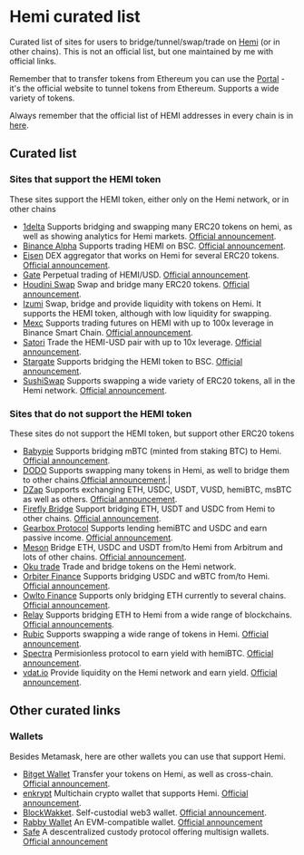 # Hemi curated list

Curated list of sites for users to bridge/tunnel/swap/trade on [Hemi](https://hemi.xyz/) (or in other chains). This is not an official list, but one maintained by me with official links.

Remember that to transfer tokens from Ethereum you can use the [Portal](https://app.hemi.xyz/en/tunnel/) - it's the official website to tunnel tokens from Ethereum. Supports a wide variety of tokens.

Always remember that the official list of HEMI addresses in every chain is in [here](https://docs.hemi.xyz/main/token-contract-details).

## Curated list

### Sites that support the HEMI token

These sites support the HEMI token, either only on the Hemi network, or in other chains

- [1delta](https://app.1delta.io/bridge?inputChain=hemi&outputChain=hemi&inputCurrency=0xbb0d083fb1be0a9f6157ec484b6c79e0a4e31c2e&outputCurrency=0x99e3de3817f6081b2568208337ef83295b7f591d) Supports bridging and swapping many ERC20 tokens on hemi, as well as showing analytics for Hemi markets. [Official announcement](https://x.com/hemi_xyz/status/1908193963208581130).
- [Binance Alpha](https://www.binance.com/en/alpha/bsc/0x5ffd0eadc186af9512542d0d5e5eafc65d5afc5b) Supports trading HEMI on BSC. [Official announcement](https://x.com/hemi_xyz/status/1961279144790278201).
- [Eisen](https://app.eisenfinance.com/) DEX aggregator that works on Hemi for several ERC20 tokens. [Official announcement](https://x.com/EisenLabs/status/1897084841646285263).
- [Gate](https://www.gate.com/futures/USDT/HEMI_USDT) Perpetual trading of HEMI/USD. [Official announcement](https://x.com/Gate/status/1968646220038979592).
- [Houdini Swap](https://houdiniswap.com/) Swap and bridge many ERC20 tokens. [Official announcement](https://x.com/hemi_xyz/status/1958177692366393435).
- [Izumi](https://izumi.finance/trade/swap) Swap, bridge and provide liquidity with tokens on Hemi. It supports the HEMI token, although with low liquidity for swapping.
- [Mexc](https://www.mexc.com/futures/HEMI_USD) Supports trading futures on HEMI with up to 100x leverage in Binance Smart Chain. [Official announcement](https://x.com/MEXC_Listings/status/1961278916649423306).
- [Satori](https://trade.satori.finance/HEMI-USD) Trade the HEMI-USD pair with up to 10x leverage. [Official announcement](https://x.com/hemi_xyz/status/1915805202784883188).
- [Stargate](https://stargate.finance/) Supports bridging the HEMI token to BSC. [Official announcement](https://x.com/hemi_xyz/status/1962945758006550876).
- [SushiSwap](https://www.sushi.com/hemi/swap) Supports swapping a wide variety of ERC20 tokens, all in the Hemi network. [Official announcement](https://x.com/SushiSwap/status/1841478744932036957).

### Sites that do not support the HEMI token

These sites do not support the HEMI token, but support other ERC20 tokens

- [Babypie](https://www.babylon.magpiexyz.io/bridge) Supports bridging mBTC (minted from staking BTC) to Hemi. [Official announcement](https://www.babylon.magpiexyz.io/bridge).
- [DODO](https://app.dodoex.io/swap/network/mainnet/43111-ETH/43111-USDT) Supports swapping many tokens in Hemi, as well to bridge them to other chains.[Official announcement](https://x.com/hemi_xyz/status/1913321990938624285).|
- [DZap](https://app.dzap.io/trade?fromChain=43111&fromToken=0x0000000000000000000000000000000000000000&toChain=43111&toToken=0xAA40c0c7644e0b2B224509571e10ad20d9C4ef28) Supports exchanging ETH, USDC, USDT, VUSD, hemiBTC, msBTC as well as others. [Official announcement](https://x.com/hemi_xyz/status/1940078390494494750).
- [Firefly Bridge](https://fireflylabs.app/simple-bridge/Hemi/Ethereum?token=USDT) Support bridging ETH, USDT and USDC from Hemi to other chains. [Official announcement](https://x.com/hemi_xyz/status/1968351743135342604).
- [Gearbox Protocol](https://app.gearbox.fi/pools) Supports lending hemiBTC and USDC and earn passive income. [Official announcement](https://x.com/hemi_xyz/status/1948424207966048754).
- [Meson](https://meson.fi/) Bridge ETH, USDC and USDT from/to Hemi from Arbitrum and lots of other chains. [Official announcement](https://x.com/hemi_xyz/status/1916930414507397229).
- [Oku trade](https://oku.trade/?inputChain=hemi&inToken=0x0000000000000000000000000000000000000000&outToken=0xaa40c0c7644e0b2b224509571e10ad20d9c4ef28) Trade and bridge tokens on the Hemi network.
- [Orbiter Finance](https://www.orbiter.finance/) Supports bridging USDC and wBTC from/to Hemi. [Official announcement](https://x.com/hemi_xyz/status/1955245637982703736).
- [Owlto Finance](https://t.co/qd84jzhMqx) Supports only bridging ETH currently to several chains. [Official announcement](https://x.com/hemi_xyz/status/1963611975784554624).
- [Relay](https://relay.link/bridge/hemi?toCurrency=0x0000000000000000000000000000000000000000) Supports bridging ETH to Hemi from a wide range of blockchains. [Official announcements](https://x.com/hemi_xyz/status/1907858367630160034).
- [Rubic](https://app.rubic.exchange/?fromChain=HEMI&toChain=HEMI&from=ETH&to=HEMI) Supports swapping a wide range of tokens in Hemi. [Official announcement](https://x.com/hemi_xyz/status/1945515941028040830).
- [Spectra](https://app.spectra.finance/pools) Permisionless protocol to earn yield with hemiBTC. [Official announcement](https://x.com/hemi_xyz/status/1952448226256158726).
- [vdat.io](https://vfat.io/pools?chains=43111) Provide liquidity on the Hemi network and earn yield. [Official announcement](https://x.com/hemi_xyz/status/1923052604747043181).

## Other curated links

### Wallets

Besides Metamask, here are other wallets you can use that support Hemi.

- [Bitget Wallet](https://t.co/BCbr7N83Gt) Transfer your tokens on Hemi, as well as cross-chain. [Official announcement](https://x.com/hemi_xyz/status/1912923626975744060).
- [enkrypt](https://www.enkrypt.com/) Multichain crypto wallet that supports Hemi. [Official announcement](https://x.com/enkrypt/status/1935022718925107584).
- [BlockWakket](https://blockwallet.io/). Self-custodial web3 wallet. [Official announcement](https://x.com/GetBlockWallet/status/1921863189727183010).
- [Rabby Wallet](https://rabby.io/) An EVM-compatible wallet. [Official announcement](https://x.com/hemi_xyz/status/1925190284440141964)
- [Safe](https://app.safe.global/welcome) A descentralized custody protocol offering multisign wallets. [Official announcement](https://x.com/hemi_xyz/status/1925583135309197582)
